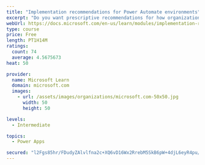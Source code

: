 ```yaml
---
title: "Implementation recommendations for Power Automate environments"
excerpt: "Do you want prescriptive recommendations for how organizations should choose to implement security and governance? This module will provide recommendations based on popular use cases, including Office 365 and Dynamics 365 configurations. In addition, edge cases such as custom and HTTP connectors are discussed. Tooling will also be discussed, including the DLP Editor Tool, from the Center of Excellence (COE) toolkit, which allows administrators to understand the impact of the DLP change that they are about to make."
webUrl: https://docs.microsoft.com/en-us/learn/modules/implementation-recommendations/
type: course
price: Free
length: PT1H14M
ratings:
  count: 74
  average: 4.5675673
heat: 50

provider:
  name: Microsoft Learn
  domain: microsoft.com
  images:
    - url: /assets/images/organizations/microsoft.com-50x50.jpg
      width: 50
      height: 50

levels:
  - Intermediate

topics:
  - Power Apps

secured: "l2Fgs85hr/FDudyZAlvlfna2c+XQ6vD16Wx2RrebM5SkB6pW+4djL6eyR4pu/LCDY56u5K8MC7N/usCSFMmchUVX6VMnZaoJFa/YhpcL8K0GN+9Aa+SJlXTXvlGnTF0yqQ4kcbOCgC/L6Eul+F0CPzkm3HV+Zgi4jJG0bU+z+ZYfu0qHyEpJVkw/NpSY5TlfAKjoR1hbUqrEwEcj71A2Lyfn9/7cv7u1iPh9CY3NKh0e3k39/Je+K6n1SvWdh3ZKswDPATq23dHUR4Url5RdRKtSb/euWXh7405+JibY3lo97EytUXVmQYRjXFzMTHQ03KCvrJ0OnaRNKsI4phC6qZavxdafTu1KGJ0amPtrX0j4/qWTwsOX1gpdKeE8X5LZTaqZ1tmMg6gAJoxRIhil0LO2OEkFPFkmULvxNmXWG2M=;J9GYv/DK00+boGZvWyo/6g=="
---
```



